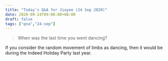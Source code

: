```yaml
---
title: "Today's Q&A for Jiayee (24 Sep 2020)"
date: 2020-09-24T09:00:00+08:00
draft: false
tags: ["qna","24-sep"]
---
```

> When was the last time you went dancing?

If you consider the random movement of limbs as dancing, then it would be during the Indeed Holiday Party last year.
